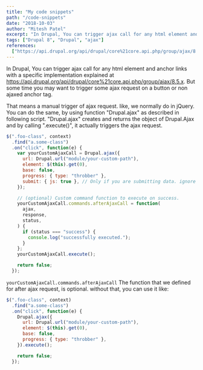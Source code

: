```yaml
---
title: "My code snippets"
path: "/code-snippets"
date: "2018-10-03"
author: "Mitesh Patel"
excerpt: "In Drupal, You can trigger ajax call for any html element and anchor links with a specific implementation explained..."
tags: ["Drupal 8", "Drupal", "ajax"]
references:
  ["https://api.drupal.org/api/drupal/core%21core.api.php/group/ajax/8.5.x"]
---
```


In Drupal, You can trigger ajax call for any html element and anchor links with a specific implementation explained at https://api.drupal.org/api/drupal/core%21core.api.php/group/ajax/8.5.x. But some time you may want to trigger some ajax request on a button or non ajaxed anchor tag.

That means a manual trigger of ajax request. like, we normally do in jQuery. You can do the same, by using function "Drupal.ajax" as described in following script. "Drupal.ajax" creates and returns the object of Drupal.Ajax and by calling ".execute()", it actually triggers the ajax request.

```javascript
$(".foo-class", context)
  .find("a.some-class")
  .on("click", function(e) {
    var yourCustomAjaxCall = Drupal.ajax({
      url: Drupal.url("module/your-custom-path"),
      element: $(this).get(0),
      base: false,
      progress: { type: "throbber" },
      submit: { js: true }, // Only if you are submitting data. ignore otherwise.
    });

    // (optional) Custom command function to execute on success.
    yourCustomAjaxCall.commands.afterAjaxCall = function(
      ajax,
      response,
      status,
    ) {
      if (status === "success") {
        console.log("successfully executed.");
      }
    };
    yourCustomAjaxCall.execute();

    return false;
  });
```

`yourCustomAjaxCall.commands.afterAjaxCall` The function that we defined for after ajax request, is optional. without that, you can use it like:

```javascript
$(".foo-class", context)
  .find("a.some-class")
  .on("click", function(e) {
    Drupal.ajax({
      url: Drupal.url("module/your-custom-path"),
      element: $(this).get(0),
      base: false,
      progress: { type: "throbber" },
    }).execute();

    return false;
  });
```
